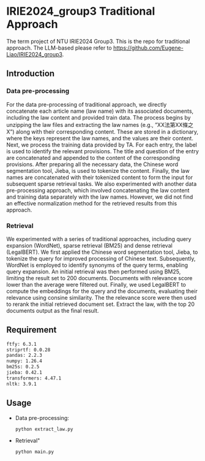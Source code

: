 # IRIE2024_group3 Traditional Approach
The term project of NTU IRIE2024 Group3.
This is the repo for traditional approach. The LLM-based please refer to https://github.com/Eugene-Liao/IRIE2024_group3.

## Introduction
### Data pre-processing
For the data pre-processing of traditional approach, we directly concatenate each article name (law name) with its associated documents, including the law content and provided train data.
The process begins by unzipping the law files and extracting the law names (e.g., ”XX法第XX條之X”) along with their corresponding content. These are stored in a dictionary, where the keys represent the law names, and the values are their content.
Next, we process the training data provided by TA. For each entry, the label is used to identify the relevant provisions. The title and question of the entry are concatenated and appended to the content of the corresponding provisions.
After preparing all the necessary data, the Chinese word segmentation tool, Jieba, is used to tokenize the content. Finally, the law names are concatenated with their tokenized content to form the input for subsequent sparse retrieval tasks.
We also experimented with another data pre-processing approach, which involved concatenating the law content and training data separately with the law names. However, we did not find an effective normalization method for the retrieved results from this approach.

### Retrieval
We experimented with a series of traditional approaches, including query expansion (WordNet), sparse retrieval (BM25) and dense retrieval (LegalBERT).
We first applied the Chinese word segmentation tool, Jieba, to tokenize the query for improved processing of Chinese text. Subsequently, WordNet is employed to identify synonyms of the query terms, enabling query expansion. An initial retrieval was then performed using BM25, limiting the result set to 200 documents. Documents with relevance score lower than the average were filtered out. Finally, we used LegalBERT to compute the embeddings for the query and the documents, evaluating their relevance using consine similarity. The the relevance score were then used to rerank the initial retrieved document set. Extract the law, with the
top 20 documents output as the final result.

## Requirement
```bash
ftfy: 6.3.1
striprtf: 0.0.28
pandas: 2.2.3
numpy: 1.26.4
bm25s: 0.2.5
jieba: 0.42.1
transformers: 4.47.1
nltk: 3.9.1
```

## Usage
- Data pre-processing:
    ```bash
    python extract_law.py
    ```
- Retrieval"
    ```bash
    python main.py
    ```
